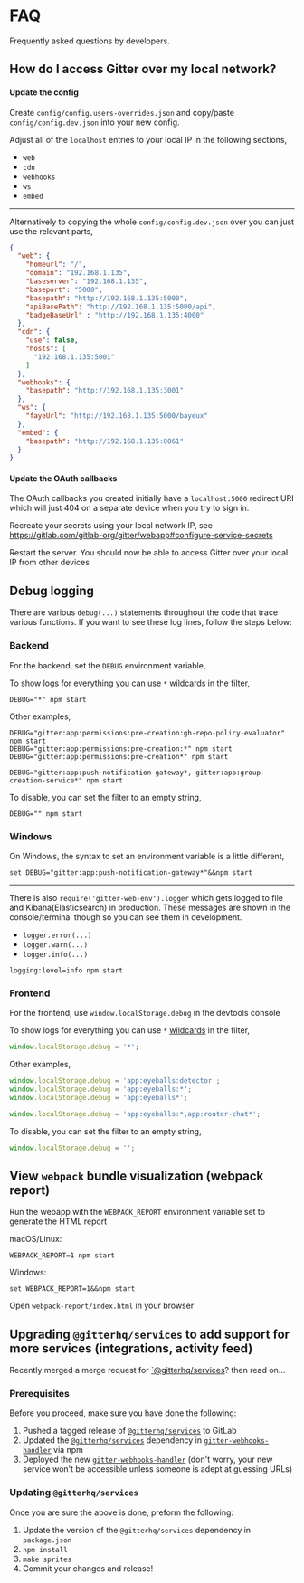 # FAQ

Frequently asked questions by developers.

## How do I access Gitter over my local network?

#### Update the config

Create `config/config.users-overrides.json` and copy/paste `config/config.dev.json` into your new config.

Adjust all of the `localhost` entries to your local IP in the following sections,

 - `web`
 - `cdn`
 - `webhooks`
 - `ws`
 - `embed`

---

Alternatively to copying the whole `config/config.dev.json` over you can just use the relevant parts,

```json
{
  "web": {
    "homeurl": "/",
    "domain": "192.168.1.135",
    "baseserver": "192.168.1.135",
    "baseport": "5000",
    "basepath": "http://192.168.1.135:5000",
    "apiBasePath": "http://192.168.1.135:5000/api",
    "badgeBaseUrl" : "http://192.168.1.135:4000"
  },
  "cdn": {
    "use": false,
    "hosts": [
      "192.168.1.135:5001"
    ]
  },
  "webhooks": {
    "basepath": "http://192.168.1.135:3001"
  },
  "ws": {
    "fayeUrl": "http://192.168.1.135:5000/bayeux"
  },
  "embed": {
    "basepath": "http://192.168.1.135:8061"
  }
}
```

#### Update the OAuth callbacks

The OAuth callbacks you created initially have a `localhost:5000` redirect URI
which will just 404 on a separate device when you try to sign in.

Recreate your secrets using your local network IP, see https://gitlab.com/gitlab-org/gitter/webapp#configure-service-secrets

Restart the server. You should now be able to access Gitter over your local IP from other devices


## Debug logging

There are various `debug(...)` statements throughout the code that trace various functions.
If you want to see these log lines, follow the steps below:

### Backend

For the backend, set the `DEBUG` environment variable,

To show logs for everything you can use `*` [wildcards](https://www.npmjs.com/package/debug#wildcards) in the filter,
```
DEBUG="*" npm start
```

Other examples,
```
DEBUG="gitter:app:permissions:pre-creation:gh-repo-policy-evaluator" npm start
DEBUG="gitter:app:permissions:pre-creation:*" npm start
DEBUG="gitter:app:permissions:pre-creation*" npm start

DEBUG="gitter:app:push-notification-gateway*, gitter:app:group-creation-service*" npm start
```

To disable, you can set the filter to an empty string,
```
DEBUG="" npm start
```

### Windows

On Windows, the syntax to set an environment variable is a little different,

```
set DEBUG="gitter:app:push-notification-gateway*"&&npm start
```

---

There is also `require('gitter-web-env').logger` which gets logged to file and Kibana(Elasticsearch) in production. These messages are shown in the console/terminal though so you can see them in development.

 - `logger.error(...)`
 - `logger.warn(...)`
 - `logger.info(...)`

```
logging:level=info npm start
```

### Frontend

For the frontend, use `window.localStorage.debug` in the devtools console

To show logs for everything you can use `*` [wildcards](https://www.npmjs.com/package/debug#wildcards) in the filter,
```js
window.localStorage.debug = '*';
```

Other examples,
```js
window.localStorage.debug = 'app:eyeballs:detector';
window.localStorage.debug = 'app:eyeballs:*';
window.localStorage.debug = 'app:eyeballs*';

window.localStorage.debug = 'app:eyeballs:*,app:router-chat*';
```

To disable, you can set the filter to an empty string,
```js
window.localStorage.debug = '';
```


## View `webpack` bundle visualization (webpack report)

Run the webapp with the `WEBPACK_REPORT` environment variable set to generate the HTML report

macOS/Linux:
```
WEBPACK_REPORT=1 npm start
```

Windows:
```
set WEBPACK_REPORT=1&&npm start
```

Open `webpack-report/index.html` in your browser



## Upgrading `@gitterhq/services` to add support for more services (integrations, activity feed)

Recently merged a merge request for [`@gitterhq/services](https://gitlab.com/gitlab-org/gitter/services)? then read on…

### Prerequisites

Before you proceed, make sure you have done the following:

1. Pushed a tagged release of [`@gitterhq/services`](https://gitlab.com/gitlab-org/gitter/services) to GitLab
2. Updated the [`@gitterhq/services`](https://gitlab.com/gitlab-org/gitter/services) dependency in [`gitter-webhooks-handler`](https://gitlab.com/gitlab-org/gitter/gitter-webhooks-handler) via npm
3. Deployed the new [`gitter-webhooks-handler`](https://gitlab.com/gitlab-org/gitter/gitter-webhooks-handler) (don't worry, your new service won't be accessible unless someone is adept at guessing URLs)

### Updating `@gitterhq/services`

Once you are sure the above is done, preform the following:

1. Update the version of the `@gitterhq/services` dependency in `package.json`
2. `npm install`
3. `make sprites`
4. Commit your changes and release!

